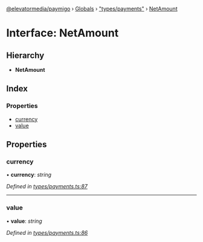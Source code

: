 [@elevatormedia/paymigo](../README.md) › [Globals](../globals.md) › ["types/payments"](../modules/_types_payments_.md) › [NetAmount](_types_payments_.netamount.md)

# Interface: NetAmount

## Hierarchy

-   **NetAmount**

## Index

### Properties

-   [currency](_types_payments_.netamount.md#currency)
-   [value](_types_payments_.netamount.md#value)

## Properties

### currency

• **currency**: _string_

_Defined in [types/payments.ts:87](https://github.com/ELEVATORmedia/paymigo/blob/56771c5/src/types/payments.ts#L87)_

---

### value

• **value**: _string_

_Defined in [types/payments.ts:86](https://github.com/ELEVATORmedia/paymigo/blob/56771c5/src/types/payments.ts#L86)_
